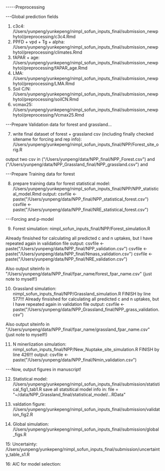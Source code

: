 -----Preprocessing

---Global prediction fields
1. c3c4: /Users/yunpeng/yunkepeng/nimpl_sofun_inputs_final/submission_newphytol/preprocessing/c3c4.Rmd
2. PPFD + vpd + Tg + alpha: /Users/yunpeng/yunkepeng/nimpl_sofun_inputs_final/submission_newphytol/preprocessing/climates.Rmd
3. fAPAR + age: /Users/yunpeng/yunkepeng/nimpl_sofun_inputs_final/submission_newphytol/preprocessing/fAPAR_age.Rmd
4. LMA: /Users/yunpeng/yunkepeng/nimpl_sofun_inputs_final/submission_newphytol/preprocessing/LMA.Rmd
5. Soil C/N: /Users/yunpeng/yunkepeng/nimpl_sofun_inputs_final/submission_newphytol/preprocessing/soilCN.Rmd
6. vcmax25: /Users/yunpeng/yunkepeng/nimpl_sofun_inputs_final/submission_newphytol/preprocessing/Vcmax25.Rmd


---Prepare Validation data for forest and grassland...

7. write final dataset of forest + grassland csv (including finally checked sitename for forcing and rep info):
/Users/yunpeng/yunkepeng/nimpl_sofun_inputs_final/NPP/Forest_site_orig.R

output two csv in ("/Users/yunpeng/data/NPP_final/NPP_Forest.csv") and ("/Users/yunpeng/data/NPP_Grassland_final/NPP_grassland.csv") and 

---Prepare Training data for forest

8. prepare training data for forest statistical model: /Users/yunpeng/yunkepeng/nimpl_sofun_inputs_final/NPP/NPP_statistical_model.Rmd
output: 
csvfile <- paste("/Users/yunpeng/data/NPP_final/NPP_statistical_forest.csv")
csvfile <- paste("/Users/yunpeng/data/NPP_final/NRE_statistical_forest.csv")


---Forcing and p-model 

9. Forest simulation: nimpl_sofun_inputs_final/NPP/Forest_simulation.R 

Already finsished for calculating all predicted c and n uptakes, but I have repeated again in validation file
output:
csvfile <- paste("/Users/yunpeng/data/NPP_final/NPP_validation.csv")
csvfile <- paste("/Users/yunpeng/data/NPP_final/Nmass_validation.csv")
csvfile <- paste("/Users/yunpeng/data/NPP_final/NRE_validation.csv")

Also output siteinfo in "/Users/yunpeng/data/NPP_final/fpar_name/forest_fpar_name.csv" (just note to myself!)

10. Grassland simulation: nimpl_sofun_inputs_final/NPP/Grassland_simulation.R
FINISH by line 577!!!
Already finsished for calculating all predicted c and n uptakes, but I have repeated again in validation file
output:
csvfile <- paste("/Users/yunpeng/data/NPP_Grassland_final/NPP_grass_validation.csv")

Also output siteinfo in "/Users/yunpeng/data/NPP_final/fpar_name/grassland_fpar_name.csv" (just note to myself!)


11. N minerlization simulation: nimpl_sofun_inputs_final/NPP/New_Nuptake_site_simulation.R
FINISH by line 426!!!
output:
csvfile <- paste("/Users/yunpeng/data/NPP_final/Nmin_validation.csv")

---Now, output figures in manuscript!

12. Statistical model: /Users/yunpeng/yunkepeng/nimpl_sofun_inputs_final/submission/statistical_fig1_tab1.R
save all statsitical model info in: file = "~/data/NPP_Grassland_final/statistical_model/...RData"
	
13. valdation figure: /Users/yunpeng/yunkepeng/nimpl_sofun_inputs_final/submission/validation_fig2.R

14. Global simulation: /Users/yunpeng/yunkepeng/nimpl_sofun_inputs_final/submission/global_figs.R

15: Uncertainty: /Users/yunpeng/yunkepeng/nimpl_sofun_inputs_final/submission/uncertainty_table_s1.R

16: AIC for model selection: 

